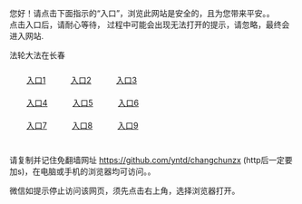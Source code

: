 您好！请点击下面指示的“入口”，浏览此网站是安全的，且为您带来平安。。 <br/>
点击入口后，请耐心等待， 过程中可能会出现无法打开的提示，请忽略，最终会进入网站. </br>

法轮大法在长春<br/>
<div style="padding:10px"><a style="margin:20px" target="_blank" href="https://dwch00i5zr5ra.cloudfront.net/2Qpsp?emovyn" id="ccLink1" rel="nofollow">入口1</a> <a target="_blank" style="margin:20px" href="https://d1nto02j1msv69.cloudfront.net/2Qpsp?qdocnpuz" id="ccLink2" rel="nofollow">入口2</a> <a style="margin:20px" target="_blank" href="https://d29vk1ww6uj0hz.cloudfront.net/2Qpsp?tzrmtajk" id="ccLink3" rel="nofollow">入口3</a></div>

<div style="padding:10px" ><a style="margin:20px" target="_blank" href="https://dwch00i5zr5ra.cloudfront.net/2Qpsp?emovyn" id="ccLink4" rel="nofollow">入口4</a> <a style="margin:20px" href="https://d1nto02j1msv69.cloudfront.net/2Qpsp?qdocnpuz" target="_blank" id="ccLink5" rel="nofollow">入口5</a> <a style="margin:20px" href="https://d29vk1ww6uj0hz.cloudfront.net/2Qpsp?tzrmtajk" target="_blank" id="ccLink6" rel="nofollow">入口6</a></div>

<div style="padding:10px"><a style="margin:20px" target="_blank" href="https://dwch00i5zr5ra.cloudfront.net/2Qpsp?emovyn" id="ccLink7" rel="nofollow">入口7</a> <a style="margin:20px" href="https://d1nto02j1msv69.cloudfront.net/2Qpsp?qdocnpuz" target="_blank" id="ccLink8" rel="nofollow">入口8</a> <a style="margin:20px" target="_blank" href="https://d29vk1ww6uj0hz.cloudfront.net/2Qpsp?tzrmtajk" id="ccLink9" rel="nofollow">入口9</a></div>

<br/>



请复制并记住免翻墙网址 https://github.com/yntd/changchunzx (http后一定要加s)，在电脑或手机的浏览器均可访问。。<br/>

微信如提示停止访问该网页，须先点击右上角，选择浏览器打开。
